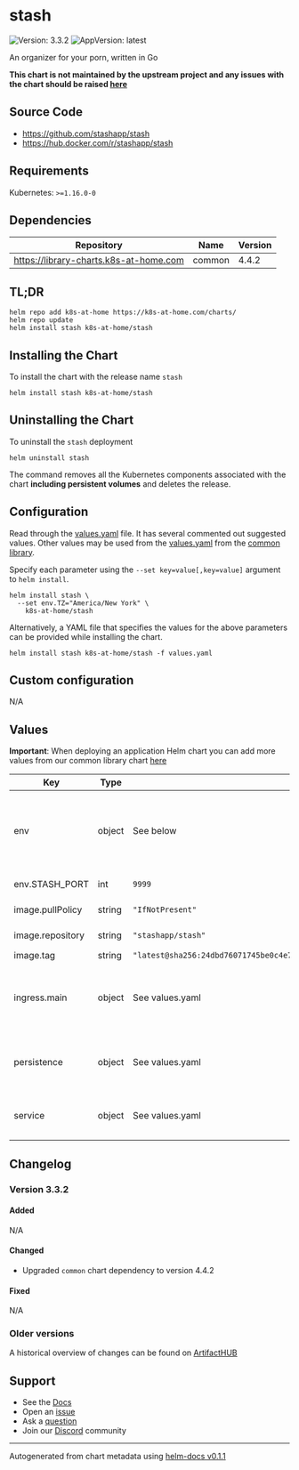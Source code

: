 # stash

![Version: 3.3.2](https://img.shields.io/badge/Version-3.3.2-informational?style=flat-square) ![AppVersion: latest](https://img.shields.io/badge/AppVersion-latest-informational?style=flat-square)

An organizer for your porn, written in Go

**This chart is not maintained by the upstream project and any issues with the chart should be raised [here](https://github.com/k8s-at-home/charts/issues/new/choose)**

## Source Code

* <https://github.com/stashapp/stash>
* <https://hub.docker.com/r/stashapp/stash>

## Requirements

Kubernetes: `>=1.16.0-0`

## Dependencies

| Repository | Name | Version |
|------------|------|---------|
| https://library-charts.k8s-at-home.com | common | 4.4.2 |

## TL;DR

```console
helm repo add k8s-at-home https://k8s-at-home.com/charts/
helm repo update
helm install stash k8s-at-home/stash
```

## Installing the Chart

To install the chart with the release name `stash`

```console
helm install stash k8s-at-home/stash
```

## Uninstalling the Chart

To uninstall the `stash` deployment

```console
helm uninstall stash
```

The command removes all the Kubernetes components associated with the chart **including persistent volumes** and deletes the release.

## Configuration

Read through the [values.yaml](./values.yaml) file. It has several commented out suggested values.
Other values may be used from the [values.yaml](https://github.com/k8s-at-home/library-charts/tree/main/charts/stable/common/values.yaml) from the [common library](https://github.com/k8s-at-home/library-charts/tree/main/charts/stable/common).

Specify each parameter using the `--set key=value[,key=value]` argument to `helm install`.

```console
helm install stash \
  --set env.TZ="America/New York" \
    k8s-at-home/stash
```

Alternatively, a YAML file that specifies the values for the above parameters can be provided while installing the chart.

```console
helm install stash k8s-at-home/stash -f values.yaml
```

## Custom configuration

N/A

## Values

**Important**: When deploying an application Helm chart you can add more values from our common library chart [here](https://github.com/k8s-at-home/library-charts/tree/main/charts/stable/common)

| Key | Type | Default | Description |
|-----|------|---------|-------------|
| env | object | See below | environment variables. See more environment variables in the [stashapp documentation](https://raw.githubusercontent.com/stashapp/stash/master/docker/production/docker-compose.yml) |
| env.STASH_PORT | int | `9999` | Set the container port |
| image.pullPolicy | string | `"IfNotPresent"` | image pull policy |
| image.repository | string | `"stashapp/stash"` | image repository |
| image.tag | string | `"latest@sha256:24dbd76071745be0c4e75f730aa7ac2b37cb2b2918eabf8559643196b3b7a64a"` | image tag |
| ingress.main | object | See values.yaml | Enable and configure ingress settings for the chart under this key. |
| persistence | object | See values.yaml | Configure persistence settings for the chart under this key. |
| service | object | See values.yaml | Configures service settings for the chart. |

## Changelog

### Version 3.3.2

#### Added

N/A

#### Changed

* Upgraded `common` chart dependency to version 4.4.2

#### Fixed

N/A

### Older versions

A historical overview of changes can be found on [ArtifactHUB](https://artifacthub.io/packages/helm/k8s-at-home/stash?modal=changelog)

## Support

- See the [Docs](https://docs.k8s-at-home.com/our-helm-charts/getting-started/)
- Open an [issue](https://github.com/k8s-at-home/charts/issues/new/choose)
- Ask a [question](https://github.com/k8s-at-home/organization/discussions)
- Join our [Discord](https://discord.gg/sTMX7Vh) community

----------------------------------------------
Autogenerated from chart metadata using [helm-docs v0.1.1](https://github.com/k8s-at-home/helm-docs/releases/v0.1.1)
